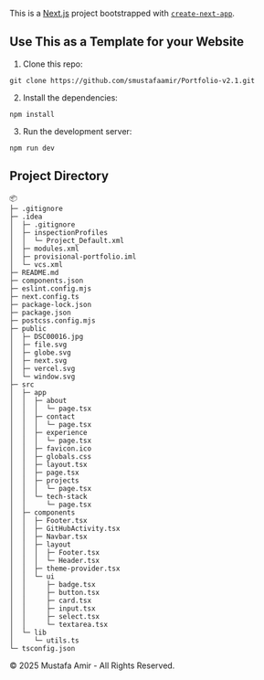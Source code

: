 This is a [Next.js](https://nextjs.org) project bootstrapped with [`create-next-app`](https://nextjs.org/docs/app/api-reference/cli/create-next-app).

## Use This as a Template for your Website

1. Clone this repo:
```
git clone https://github.com/smustafaamir/Portfolio-v2.1.git
```
2. Install the dependencies:
```
npm install 
```
3. Run the development server:
```
npm run dev
```

## Project Directory

```
📦 
├─ .gitignore
├─ .idea
│  ├─ .gitignore
│  ├─ inspectionProfiles
│  │  └─ Project_Default.xml
│  ├─ modules.xml
│  ├─ provisional-portfolio.iml
│  └─ vcs.xml
├─ README.md
├─ components.json
├─ eslint.config.mjs
├─ next.config.ts
├─ package-lock.json
├─ package.json
├─ postcss.config.mjs
├─ public
│  ├─ DSC00016.jpg
│  ├─ file.svg
│  ├─ globe.svg
│  ├─ next.svg
│  ├─ vercel.svg
│  └─ window.svg
├─ src
│  ├─ app
│  │  ├─ about
│  │  │  └─ page.tsx
│  │  ├─ contact
│  │  │  └─ page.tsx
│  │  ├─ experience
│  │  │  └─ page.tsx
│  │  ├─ favicon.ico
│  │  ├─ globals.css
│  │  ├─ layout.tsx
│  │  ├─ page.tsx
│  │  ├─ projects
│  │  │  └─ page.tsx
│  │  └─ tech-stack
│  │     └─ page.tsx
│  ├─ components
│  │  ├─ Footer.tsx
│  │  ├─ GitHubActivity.tsx
│  │  ├─ Navbar.tsx
│  │  ├─ layout
│  │  │  ├─ Footer.tsx
│  │  │  └─ Header.tsx
│  │  ├─ theme-provider.tsx
│  │  └─ ui
│  │     ├─ badge.tsx
│  │     ├─ button.tsx
│  │     ├─ card.tsx
│  │     ├─ input.tsx
│  │     ├─ select.tsx
│  │     └─ textarea.tsx
│  └─ lib
│     └─ utils.ts
└─ tsconfig.json
```
© 2025 Mustafa Amir - All Rights Reserved.
